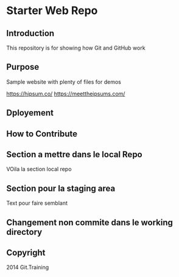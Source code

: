 # Starter Web Repo

## Introduction 
This repository is for showing how Git and GitHub work

## Purpose

Sample website with plenty of files for demos

https://hipsum.co/ 
https://meettheipsums.com/

## Dployement 

## How to Contribute 

## Section a mettre dans le local Repo 
VOila la section local repo 
## Section pour la staging area
Text pour faire semblant 

## Changement non commite dans le working directory 

## Copyright
2014 Git.Training

